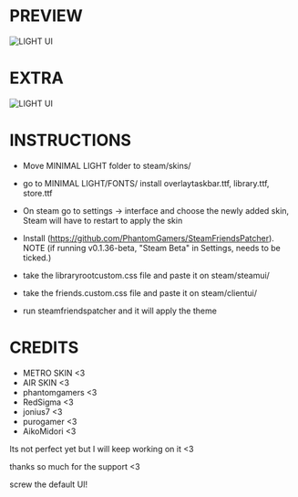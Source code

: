 # PREVIEW
![LIGHT UI](https://media.giphy.com/media/P7UAC7b1uGN7p8Vase/giphy.gif)

# EXTRA

![LIGHT UI](https://i.imgur.com/QHqZT6Z.png)

# INSTRUCTIONS
* Move MINIMAL LIGHT folder to steam/skins/
* go to MINIMAL LIGHT/FONTS/ install overlaytaskbar.ttf, library.ttf, store.ttf
* On steam go to settings -> interface and choose the newly added skin,
Steam will have to restart to apply the skin

* Install (https://github.com/PhantomGamers/SteamFriendsPatcher). NOTE (if running v0.1.36-beta, "Steam Beta" in Settings, needs to be ticked.) 

* take the libraryrootcustom.css file and paste it on steam/steamui/
* take the friends.custom.css file and paste it on steam/clientui/
* run steamfriendspatcher and it will apply the theme

# CREDITS
* METRO SKIN <3
* AIR SKIN <3
* phantomgamers <3
* RedSigma <3
* jonius7 <3
* purogamer <3
* AikoMidori <3

Its not perfect yet but I will keep working on it <3

thanks so much for the support <3

screw the default UI!
